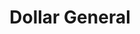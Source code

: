 ---
title: "Dollar General"
url: /fountain-inn/dollar-general-north-main-street/
shop: variety store
---